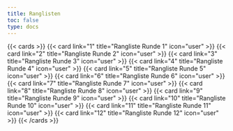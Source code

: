 ```yaml
---
title: Ranglisten
toc: false
type: docs
---
```


{{< cards >}}
  {{< card link="1" title="Rangliste Runde 1" icon="user" >}}
  {{< card link="2" title="Rangliste Runde 2" icon="user" >}}
  {{< card link="3" title="Rangliste Runde 3" icon="user" >}}
  {{< card link="4" title="Rangliste Runde 4" icon="user" >}}
  {{< card link="5" title="Rangliste Runde 5" icon="user" >}}
  {{< card link="6" title="Rangliste Runde 6" icon="user" >}}
  {{< card link="7" title="Rangliste Runde 7" icon="user" >}}
  {{< card link="8" title="Rangliste Runde 8" icon="user" >}}
  {{< card link="9" title="Rangliste Runde 9" icon="user" >}}
  {{< card link="10" title="Rangliste Runde 10" icon="user" >}}
  {{< card link="11" title="Rangliste Runde 11" icon="user" >}}
  {{< card link="12" title="Rangliste Runde 12" icon="user" >}}
{{< /cards >}}